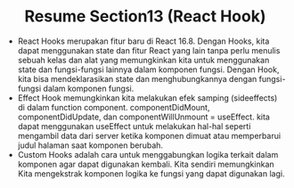 <h1 align = "center"><b>Resume Section13 (React Hook)</b></h1>

<ul>
    <li>React Hooks merupakan fitur baru di React 16.8. Dengan Hooks, kita dapat menggunakan state dan fitur React yang lain tanpa perlu menulis sebuah kelas dan alat yang memungkinkan kita untuk menggunakan state dan fungsi-fungsi lainnya dalam komponen fungsi. Dengan Hook, kita bisa mendeklarasikan state dan menghubungkannya dengan fungsi-fungsi dalam komponen fungsi.</li>
    <li>Effect Hook memungkinkan kita melakukan efek samping (sideeffects) di dalam function component. componentDidMount, componentDidUpdate, dan componentWillUnmount = useEffect. kita dapat menggunakan useEffect untuk melakukan hal-hal seperti mengambil data dari server ketika komponen dimuat atau memperbarui judul halaman saat komponen berubah.</li>
    <li>Custom Hooks adalah cara untuk menggabungkan logika terkait dalam komponen agar dapat digunakan kembali. Kita sendiri memungkinkan Kita mengekstrak komponen logika ke fungsi yang dapat digunakan lagi.</li>
</ul>
